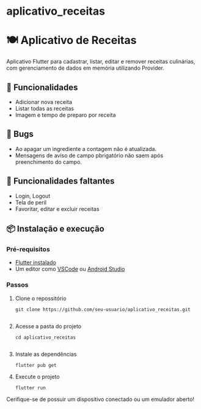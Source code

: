 # aplicativo_receitas
 
# 🍽 Aplicativo de Receitas

Aplicativo Flutter para cadastrar, listar, editar e remover receitas culinárias, com gerenciamento de dados em memória utilizando Provider.

## 📱 Funcionalidades

- Adicionar nova receita
- Listar todas as receitas
- Imagem e tempo de preparo por receita

## 🐛 Bugs

- Ao apagar um ingrediente a contagem não é atualizada.
- Mensagens de aviso de campo pbrigatório não saem após preenchimento do campo.

## 📲 Funcionalidades faltantes
- Login, Logout
- Tela de peril
- Favoritar, editar e excluir receitas


## 📦 Instalação e execução

### Pré-requisitos

- [Flutter instalado](https://docs.flutter.dev/get-started/install)
- Um editor como [VSCode](https://code.visualstudio.com/) ou [Android Studio](https://developer.android.com/studio)

### Passos

1. Clone o repossitório

    ```
    git clone https://github.com/seu-usuario/aplicativo_receitas.git


2. Acesse a pasta do projeto

    ```
    cd aplicativo_receitas


3. Instale as dependências

    ```
    flutter pub get

4. Execute o projeto

    ```
    flutter run

Cerifique-se de possuir um dispositivo conectado ou um emulador aberto!

